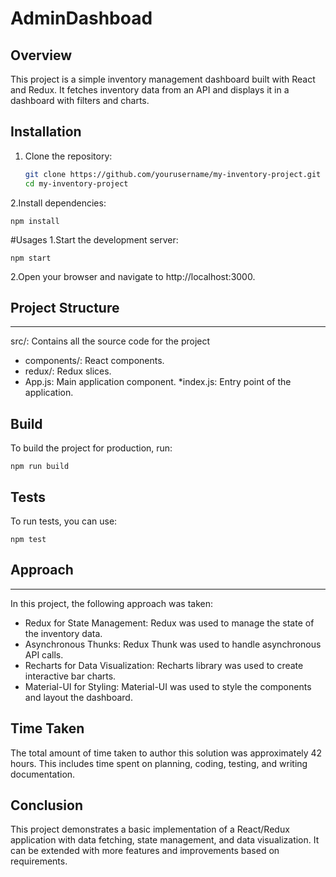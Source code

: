 # AdminDashboad
## Overview

This project is a simple inventory management dashboard built with React and Redux. It fetches inventory data from an API and displays it in a dashboard with filters and charts.

## Installation

1. Clone the repository:
   ```sh
   git clone https://github.com/yourusername/my-inventory-project.git
   cd my-inventory-project
   
 2.Install dependencies:
    
    npm install
     
#Usages
1.Start the development server:
    
    npm start
2.Open your browser and navigate to http://localhost:3000.

## Project Structure
***
src/: Contains all the source code for the project
* components/: React components. 
* redux/: Redux slices.
* App.js: Main application component.
*index.js: Entry point of the application.

## Build
To build the project for production, run:

    npm run build

## Tests
To run tests, you can use:

    npm test

## Approach
***
In this project, the following approach was taken:
* Redux for State Management: Redux was used to manage the state of the inventory data.
* Asynchronous Thunks: Redux Thunk was used to handle asynchronous API calls.
* Recharts for Data Visualization: Recharts library was used to create interactive bar charts.
* Material-UI for Styling: Material-UI was used to style the components and layout the dashboard.

## Time Taken
The total amount of time taken to author this solution was approximately 42 hours. This includes time spent on planning, coding, testing, and writing documentation.

## Conclusion
This project demonstrates a basic implementation of a React/Redux application with data fetching, state management, and data visualization. It can be extended with more features and improvements based on requirements.

